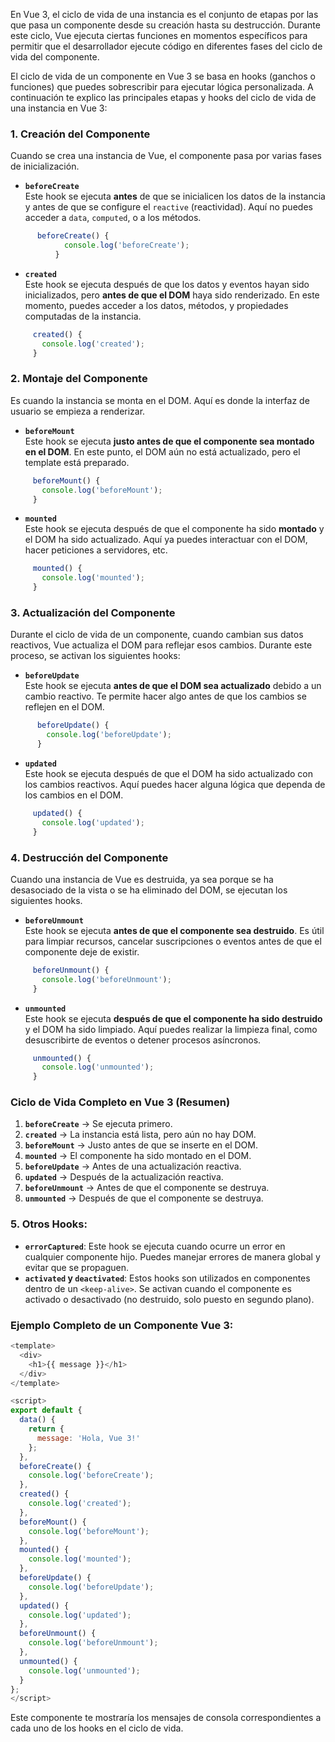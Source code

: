 En Vue 3, el ciclo de vida de una instancia es el conjunto de etapas por las que pasa un componente desde su creación hasta su destrucción. Durante este ciclo, Vue ejecuta ciertas funciones en momentos específicos para permitir que el desarrollador ejecute código en diferentes fases del ciclo de vida del componente.

El ciclo de vida de un componente en Vue 3 se basa en hooks (ganchos o funciones) que puedes sobrescribir para ejecutar lógica personalizada. A continuación te explico las principales etapas y hooks del ciclo de vida de una instancia en Vue 3:

### 1. **Creación del Componente**
   Cuando se crea una instancia de Vue, el componente pasa por varias fases de inicialización.

   - **`beforeCreate`**  
     Este hook se ejecuta **antes** de que se inicialicen los datos de la instancia y antes de que se configure el `reactive` (reactividad). Aquí no puedes acceder a `data`, `computed`, o a los métodos.
     
```js     
      beforeCreate() {
            console.log('beforeCreate');
          }
```

   - **`created`**  
     Este hook se ejecuta después de que los datos y eventos hayan sido inicializados, pero **antes de que el DOM** haya sido renderizado. En este momento, puedes acceder a los datos, métodos, y propiedades computadas de la instancia.
     
```js     
     created() {
       console.log('created');
     }
```

### 2. **Montaje del Componente**
   Es cuando la instancia se monta en el DOM. Aquí es donde la interfaz de usuario se empieza a renderizar.

   - **`beforeMount`**  
     Este hook se ejecuta **justo antes de que el componente sea montado en el DOM**. En este punto, el DOM aún no está actualizado, pero el template está preparado.
     
```js     
     beforeMount() {
       console.log('beforeMount');
     }
```

   - **`mounted`**  
     Este hook se ejecuta después de que el componente ha sido **montado** y el DOM ha sido actualizado. Aquí ya puedes interactuar con el DOM, hacer peticiones a servidores, etc.
     
```js     
     mounted() {
       console.log('mounted');
     }
```

### 3. **Actualización del Componente**
   Durante el ciclo de vida de un componente, cuando cambian sus datos reactivos, Vue actualiza el DOM para reflejar esos cambios. Durante este proceso, se activan los siguientes hooks:

   - **`beforeUpdate`**  
     Este hook se ejecuta **antes de que el DOM sea actualizado** debido a un cambio reactivo. Te permite hacer algo antes de que los cambios se reflejen en el DOM.
     
```js
      beforeUpdate() {
        console.log('beforeUpdate');
      }
```

   - **`updated`**  
     Este hook se ejecuta después de que el DOM ha sido actualizado con los cambios reactivos. Aquí puedes hacer alguna lógica que dependa de los cambios en el DOM.
     
```js     
     updated() {
       console.log('updated');
     }
```

### 4. **Destrucción del Componente**
   Cuando una instancia de Vue es destruida, ya sea porque se ha desasociado de la vista o se ha eliminado del DOM, se ejecutan los siguientes hooks.

   - **`beforeUnmount`**  
     Este hook se ejecuta **antes de que el componente sea destruido**. Es útil para limpiar recursos, cancelar suscripciones o eventos antes de que el componente deje de existir.
     
```js     
     beforeUnmount() {
       console.log('beforeUnmount');
     }
```

   - **`unmounted`**  
     Este hook se ejecuta **después de que el componente ha sido destruido** y el DOM ha sido limpiado. Aquí puedes realizar la limpieza final, como desuscribirte de eventos o detener procesos asíncronos.
     
```js     
     unmounted() {
       console.log('unmounted');
     }
```

### Ciclo de Vida Completo en Vue 3 (Resumen)
1. **`beforeCreate`** → Se ejecuta primero.
2. **`created`** → La instancia está lista, pero aún no hay DOM.
3. **`beforeMount`** → Justo antes de que se inserte en el DOM.
4. **`mounted`** → El componente ha sido montado en el DOM.
5. **`beforeUpdate`** → Antes de una actualización reactiva.
6. **`updated`** → Después de la actualización reactiva.
7. **`beforeUnmount`** → Antes de que el componente se destruya.
8. **`unmounted`** → Después de que el componente se destruya.

### 5. **Otros Hooks:**

   - **`errorCaptured`**: Este hook se ejecuta cuando ocurre un error en cualquier componente hijo. Puedes manejar errores de manera global y evitar que se propaguen.
   - **`activated` y `deactivated`**: Estos hooks son utilizados en componentes dentro de un `<keep-alive>`. Se activan cuando el componente es activado o desactivado (no destruido, solo puesto en segundo plano).

### Ejemplo Completo de un Componente Vue 3:

```js
<template>
  <div>
    <h1>{{ message }}</h1>
  </div>
</template>

<script>
export default {
  data() {
    return {
      message: 'Hola, Vue 3!'
    };
  },
  beforeCreate() {
    console.log('beforeCreate');
  },
  created() {
    console.log('created');
  },
  beforeMount() {
    console.log('beforeMount');
  },
  mounted() {
    console.log('mounted');
  },
  beforeUpdate() {
    console.log('beforeUpdate');
  },
  updated() {
    console.log('updated');
  },
  beforeUnmount() {
    console.log('beforeUnmount');
  },
  unmounted() {
    console.log('unmounted');
  }
};
</script>
```

Este componente te mostraría los mensajes de consola correspondientes a cada uno de los hooks en el ciclo de vida.


